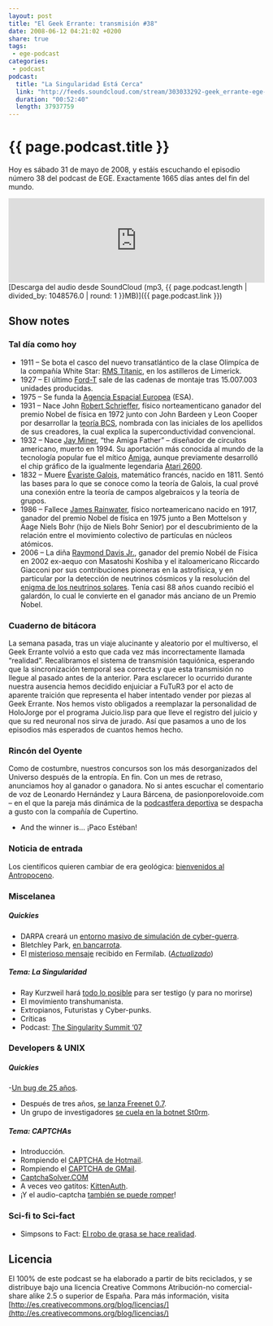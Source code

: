 ```yaml
---
layout: post
title: "El Geek Errante: transmisión #38"
date: 2008-06-12 04:21:02 +0200
share: true
tags:
 - ege-podcast
categories:
 - podcast
podcast:
  title: "La Singularidad Está Cerca"
  link: "http://feeds.soundcloud.com/stream/303033292-geek_errante-ege-podcast-ep38.mp3"
  duration: "00:52:40"
  length: 37937759
---
```


# {{ page.podcast.title }}
Hoy es sábado 31 de mayo de 2008, y estáis escuchando el episodio número 38 del podcast de EGE. Exactamente 1665 días antes del fin del mundo.

<iframe width="100%" height="166" scrolling="no" frameborder="no" src="https://w.soundcloud.com/player/?url=https%3A//api.soundcloud.com/tracks/303033292&amp;color=ff5500&amp;auto_play=false&amp;hide_related=false&amp;show_comments=true&amp;show_user=true&amp;show_reposts=false"></iframe>
[Descarga del audio desde SoundCloud (mp3, {{ page.podcast.length | divided_by: 1048576.0 | round: 1 }}MB)]({{ page.podcast.link }})

## Show notes

### Tal día como hoy
- 1911 – Se bota el casco del nuevo transatlántico de la clase Olimpíca de la compañía White Star: [RMS Titanic](https://en.wikipedia.org/wiki/RMS_Titanic), en los astilleros de Limerick.
- 1927 – El último [Ford-T](https://en.wikipedia.org/wiki/Ford_Model_T) sale de las cadenas de montaje tras 15.007.003 unidades producidas.
- 1975 – Se funda la [Agencia Espacial Europea](http://www.esa.int/ESA) (ESA).
- 1931 – Nace John [Robert Schrieffer](http://www.nobelprize.org/nobel_prizes/physics/laureates/1972/schrieffer-bio.html), físico norteamenticano ganador del premio Nobel de física en 1972 junto con John Bardeen y Leon Cooper por desarrollar la [teoría BCS](https://en.wikipedia.org/wiki/BCS_theory), nombrada con las iniciales de los apellidos de sus creadores, la cual explica la superconductividad convencional.
- 1932 – Nace [Jay Miner](https://en.wikipedia.org/wiki/Jay_Miner), “the Amiga Father” – diseñador de circuítos americano, muerto en 1994. Su aportación más conocida al mundo de la tecnología popular fue el mítico [Amiga](https://en.wikipedia.org/wiki/Amiga), aunque previamente desarrolló el chip gráfico de la igualmente legendaria [Atari 2600](https://en.wikipedia.org/wiki/Atari_2600).
- 1832 – Muere [Évariste Galois](https://en.wikipedia.org/wiki/%C3%89variste_Galois), matemático francés, nacido en 1811. Sentó las bases para lo que se conoce como la teoría de Galois, la cual prové una conexión entre la teoría de campos algebraicos y la teoría de grupos.
- 1986 – Fallece [James Rainwater](http://www.nobelprize.org/nobel_prizes/physics/laureates/1975/rainwater-bio.html), físico norteamericano nacido en 1917, ganador del premio Nobel de física en 1975 junto a Ben Mottelson y Aage Niels Bohr (hijo de Niels Bohr Senior) por el descubrimiento de la relación entre el movimiento colectivo de partículas en núcleos atómicos.
- 2006 – La diña [Raymond Davis Jr.](http://www.nobelprize.org/nobel_prizes/physics/laureates/2002/davis-bio.html), ganador del premio Nobél de Física en 2002 ex-aequo con Masatoshi Koshiba y el italoamericano Riccardo Giacconi por sus contribuciones pioneras en la astrofísica, y en particular por la detección de neutrinos cósmicos y la resolución del [enigma de los neutrinos solares](https://en.wikipedia.org/wiki/Solar_neutrino_problem). Tenía casi 88 años cuando recibió el galardón, lo cual le convierte en el ganador más anciano de un Premio Nobel.

### Cuaderno de bitácora
La semana pasada, tras un viaje alucinante y aleatorio por el multiverso, el Geek Errante volvió a esto que cada vez más incorrectamente llamada “realidad”. Recalibramos el sistema de transmisión taquiónica, esperando que la sincronización temporal sea correcta y que esta transmisión no llegue al pasado antes de la anterior. Para esclarecer lo ocurrido durante nuestra ausencia hemos decidido enjuiciar a FuTuR3 por el acto de aparente traición que representa el haber intentado vender por piezas al Geek Errante. Nos hemos visto obligados a reemplazar la personalidad de HoloJorge por el programa Juicio.lisp para que lleve el registro del juicio y que su red neuronal nos sirva de jurado. Así que pasamos a uno de los episodios más esperados de cuantos hemos hecho.

### Rincón del Oyente
Como de costumbre, nuestros concursos son los más desorganizados del Universo después de la entropía. En fin. Con un mes de retraso, anunciamos hoy al ganador o ganadora. No si antes escuchar el comentario de voz de Leonardo Hernández y Laura Bárcena, de pasionporelovoide.com – en el que la pareja más dinámica de la [podcastfera deportiva](http://pasionporelovoide.com/podcast/) se despacha a gusto con la compañía de Cupertino.
- And the winner is… ¡Paco Estéban!

### Noticia de entrada
Los científicos quieren cambiar de era geológica: [bienvenidos al Antropoceno](http://dotearth.blogs.nytimes.com/2008/01/28/earth-is-us/).

### Miscelanea

##### Quickies
- DARPA creará un [entorno masivo de simulación de cyber-guerra](http://www.theregister.co.uk/2008/05/07/darpa_cyber_range_rfp/).
- Bletchley Park, [en bancarrota](http://www.theregister.co.uk/2008/05/30/bletchley_park/).
- El [misterioso mensaje](https://it.slashdot.org/story/08/05/16/146252/fermilab-calls-for-code-crackers) recibido en Fermilab. ([*Actualizado*](https://it.slashdot.org/story/08/05/20/0114211/breaking-the-fermilab-code))

##### Tema: La Singularidad
- Ray Kurzweil hará [todo lo posible](https://www.wired.com/2008/03/ff-kurzweil/) para ser testigo (y para no morirse)
- El movimiento transhumanista.
- Extropianos, Futuristas y Cyber-punks.
- Críticas
- Podcast: [The Singularity Summit ‘07](https://en.wikipedia.org/wiki/Singularity_Summit#2007)

### Developers & UNIX

##### Quickies
-[Un bug de 25 años](http://www.osnews.com/story/19731/The-25-Year-Old-UNIX-Bug).
- Después de tres años, [se lanza Freenet 0.7](https://yro.slashdot.org/story/08/05/08/1951206/After-3-Years-Freenet-07-Released).
- Un grupo de investigadores [se cuela en la botnet St0rm](https://it.slashdot.org/story/08/04/24/1426249/researchers-infiltrate-and-pollute-storm-botnet).

##### Tema: CAPTCHAs
- Introducción.
- Rompiendo el [CAPTCHA de Hotmail](http://arstechnica.com/security/2008/04/gone-in-60-seconds-spambot-cracks-livehotmail-captcha/).
- Rompiendo el [CAPTCHA de GMail](http://web.archive.org/web/20100225114910/http://securitylabs.websense.com/content/Blogs/2919.aspx).
- [CaptchaSolver.COM](http://web.archive.org/web/20100217152744/http://www.captchasolver.com/)
- A veces veo gatitos: [KittenAuth](https://thepcspy.com/read/the_cutest_humantest_kittenauth/).
- ¡Y el audio-captcha [también se puede romper](http://web.archive.org/web/20100213054416/http://blog.wintercore.com/?p=11#more-11)!

### Sci-fi to Sci-fact
- Simpsons to Fact: [El robo de grasa se hace realidad](http://www.nytimes.com/2008/05/30/us/30grease.html).

## Licencia
El 100% de este podcast se ha elaborado a partir de bits reciclados, y se distribuye bajo una licencia Creative Commons Atribución-no comercial-share alike 2.5 o superior de España. Para más información, visita [http://es.creativecommons.org/blog/licencias/](http://es.creativecommons.org/blog/licencias/)

